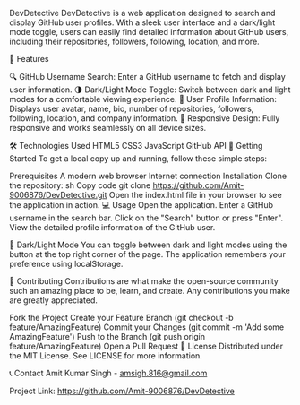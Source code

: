 DevDetective
DevDetective is a web application designed to search and display GitHub user profiles. With a sleek user interface and a dark/light mode toggle, users can easily find detailed information about GitHub users, including their repositories, followers, following, location, and more.

🚀 Features

🔍 GitHub Username Search: Enter a GitHub username to fetch and display user information.
🌗 Dark/Light Mode Toggle: Switch between dark and light modes for a comfortable viewing experience.
📄 User Profile Information: Displays user avatar, name, bio, number of repositories, followers, following, location, and company information.
📱 Responsive Design: Fully responsive and works seamlessly on all device sizes.


🛠️ Technologies Used
HTML5
CSS3
JavaScript
GitHub API
🏃 Getting Started
To get a local copy up and running, follow these simple steps:

Prerequisites
A modern web browser
Internet connection
Installation
Clone the repository:
sh
Copy code
git clone https://github.com/Amit-9006876/DevDetective.git
Open the index.html file in your browser to see the application in action.
💻 Usage
Open the application.
Enter a GitHub username in the search bar.
Click on the "Search" button or press "Enter".
View the detailed profile information of the GitHub user.

🌙 Dark/Light Mode
You can toggle between dark and light modes using the button at the top right corner of the page. The application remembers your preference using localStorage.

🤝 Contributing
Contributions are what make the open-source community such an amazing place to be, learn, and create. Any contributions you make are greatly appreciated.

Fork the Project
Create your Feature Branch (git checkout -b feature/AmazingFeature)
Commit your Changes (git commit -m 'Add some AmazingFeature')
Push to the Branch (git push origin feature/AmazingFeature)
Open a Pull Request
📄 License
Distributed under the MIT License. See LICENSE for more information.

📞 Contact
Amit Kumar Singh - amsigh.816@gmail.com

Project Link: https://github.com/Amit-9006876/DevDetective

